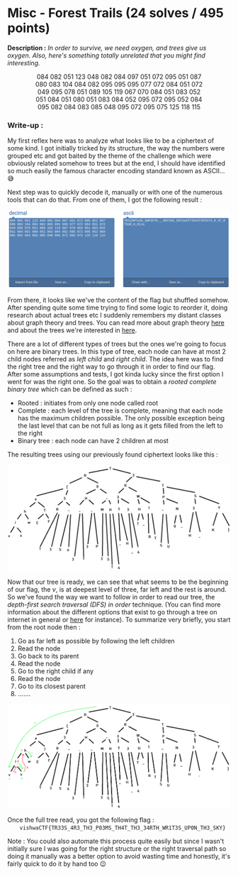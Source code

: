 # Misc - Forest Trails (24 solves / 495 points)
**Description :** *In order to survive, we need oxygen, and trees give us oxygen. Also, here's something totally unrelated that you might find interesting.*

<p align="center">
  084 082 051 123 048 082 084 097 051 072 095 051 087<br>
  080 083 104 084 082 095 095 095 077 072 084 051 072<br>
  049 095 078 051 089 105 119 067 070 084 051 083 052<br>
  051 084 051 080 051 083 084 052 095 072 095 052 084<br>
  095 082 084 083 085 048 095 072 095 075 125 118 115
</p>

### Write-up :
My first reflex here was to analyze what looks like to be a ciphertext of some kind. I got initially tricked by its structure, the way the numbers were grouped etc and got baited by the theme of the challenge which were obviously related somehow to trees but at the end, I should have identified so much easily the famous character encoding standard known as ASCII... 😅

Next step was to quickly decode it, manually or with one of the numerous tools that can do that. From one of them, I got the following result :
<p align="center">
  <img src="images/asciiTree.png">
</p>

From there, it looks like we've the content of the flag but shuffled somehow. After spending quite some time trying to find some logic to reorder it, doing research about actual trees etc I suddenly remembers my distant classes about graph theory and trees. You can read more about graph theory  [here](https://en.wikipedia.org/wiki/Graph_theory) and about the trees we're interested in [here](https://en.wikipedia.org/wiki/Binary_tree).


There are a lot of different types of trees but the ones we're going to focus on here are binary trees. In this type of tree, each node can have at most 2 child nodes referred as *left child* and *right child*. The idea here was to find the right tree and the right way to go through it in order to find our flag. After some assumptions and tests, I got kinda lucky since the first option I went for was the right one. So the goal was to obtain a *rooted complete binary tree* which can be defined as such :
- Rooted : initiates from only one node called root
- Complete : each level of the tree is complete, meaning that each node has the maximum children possible. The only possible exception being the last level that can be not full as long as it gets filled from the left to the right
- Binary tree : each node can have 2 children at most

The resulting trees using our previously found ciphertext looks like this :
<p align="center">
  <img src="images/fullTree.png">
</p>

Now that our tree is ready, we can see that what seems to be the beginning of our flag, the *v*, is at deepest level of three, far left and the rest is around. So we've found the way we want to follow in order to read our tree, the *depth-first search traversal (DFS) in order* technique. (You can find more information about the different options that exist to go through a tree on internet in general or [here](https://towardsdatascience.com/4-types-of-tree-traversal-algorithms-d56328450846) for instance). To summarize very briefly, you start from the root node then :
1. Go as far left as possible by following the left children
2. Read the node
3. Go back to its parent
4. Read the node
5. Go to the right child if any
6. Read the node
7. Go to its closest parent
8. .......

<p align="center">
  <img src="images/treeRead.png">
</p>

Once the full tree read, you got the following flag :
&nbsp;&nbsp;&nbsp;&nbsp;&nbsp;&nbsp;&nbsp;`vishwaCTF{TR33S_4R3_TH3_P03MS_TH4T_TH3_34RTH_WR1T3S_UP0N_TH3_SKY}`

Note : You could also automate this process quite easily but since I wasn't initially sure I was going for the right structure or the right traversal path so doing it manually was a better option to avoid wasting time and honestly, it's fairly quick to do it by hand too 😉
